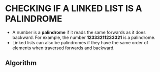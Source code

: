 # CHECKING IF A LINKED LIST IS A PALINDROME
 - A number is a **palindrome** if it reads the same forwards as it does backward. For example, the number **12333211233321** is a palindrome.
 - Linked lists can also be palindromes if they have the same order of elements when traversed forwards and backward.
 
 ## Algorithm


